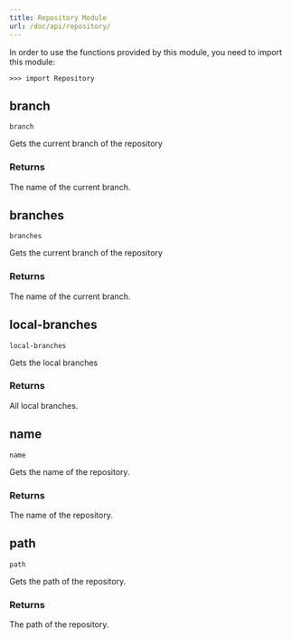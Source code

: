 ```yaml
---
title: Repository Module
url: /doc/api/repository/
---
```




In order to use the functions provided by this module, you need to import this module:

```kalk
>>> import Repository
```

## branch

`branch`

Gets the current branch of the repository

### Returns

The name of the current branch.

## branches

`branches`

Gets the current branch of the repository

### Returns

The name of the current branch.

## local-branches

`local-branches`

Gets the local branches

### Returns

All local branches.

## name

`name`

Gets the name of the repository.

### Returns

The name of the repository.

## path

`path`

Gets the path of the repository.

### Returns

The path of the repository.
